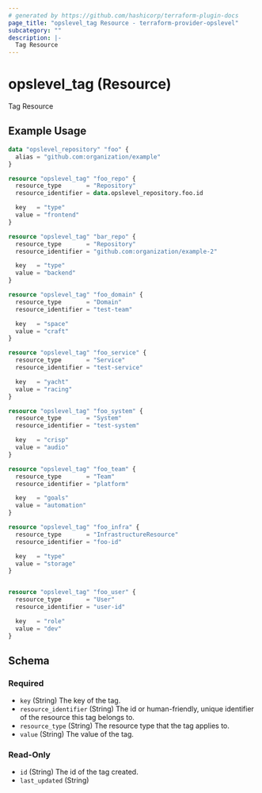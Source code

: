 ```yaml
---
# generated by https://github.com/hashicorp/terraform-plugin-docs
page_title: "opslevel_tag Resource - terraform-provider-opslevel"
subcategory: ""
description: |-
  Tag Resource
---
```


# opslevel_tag (Resource)

Tag Resource

## Example Usage

```terraform
data "opslevel_repository" "foo" {
  alias = "github.com:organization/example"
}

resource "opslevel_tag" "foo_repo" {
  resource_type       = "Repository"
  resource_identifier = data.opslevel_repository.foo.id

  key   = "type"
  value = "frontend"
}

resource "opslevel_tag" "bar_repo" {
  resource_type       = "Repository"
  resource_identifier = "github.com:organization/example-2"

  key   = "type"
  value = "backend"
}

resource "opslevel_tag" "foo_domain" {
  resource_type       = "Domain"
  resource_identifier = "test-team"

  key   = "space"
  value = "craft"
}

resource "opslevel_tag" "foo_service" {
  resource_type       = "Service"
  resource_identifier = "test-service"

  key   = "yacht"
  value = "racing"
}

resource "opslevel_tag" "foo_system" {
  resource_type       = "System"
  resource_identifier = "test-system"

  key   = "crisp"
  value = "audio"
}

resource "opslevel_tag" "foo_team" {
  resource_type       = "Team"
  resource_identifier = "platform"

  key   = "goals"
  value = "automation"
}

resource "opslevel_tag" "foo_infra" {
  resource_type       = "InfrastructureResource"
  resource_identifier = "foo-id"

  key   = "type"
  value = "storage"
}


resource "opslevel_tag" "foo_user" {
  resource_type       = "User"
  resource_identifier = "user-id"

  key   = "role"
  value = "dev"
}
```

<!-- schema generated by tfplugindocs -->
## Schema

### Required

- `key` (String) The key of the tag.
- `resource_identifier` (String) The id or human-friendly, unique identifier of the resource this tag belongs to.
- `resource_type` (String) The resource type that the tag applies to.
- `value` (String) The value of the tag.

### Read-Only

- `id` (String) The id of the tag created.
- `last_updated` (String)



